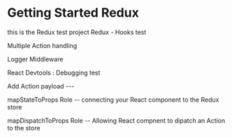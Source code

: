 # Getting Started Redux

this is the Redux test project
Redux - Hooks test

Multiple Action handling

Logger Middleware

React Devtools : Debugging test

Add Action payload ---

mapStateToProps Role -- connecting your React component to the Redux store

mapDispatchToProps Role -- Allowing React compnent to dipatch an Action to the store
